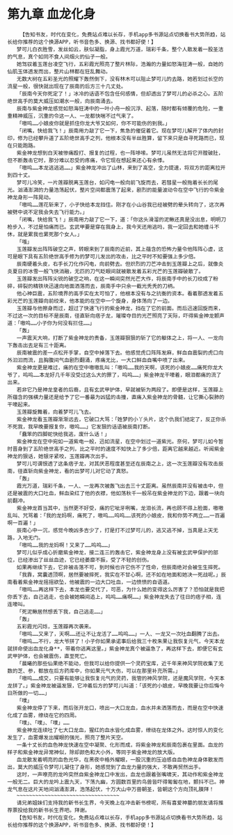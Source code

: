 # 第九章 血龙化身
        【告知书友，时代在变化，免费站点难以长存，手机app多书源站点切换看书大势所趋，站长给你推荐的这个换源APP，听书音色多、换源、找书都好使！】
       梦可儿白衣胜雪，发丝如云，肤似凝脂，身上霞光万道，瑞彩千条，整个人散发着一股圣洁的气息，真个如同不食人间烟火的仙子一般。
       她驾驭着玉莲台凌空飞行，五彩霞光照亮了整片林际，浩瀚的力量如怒海狂涛一般，自她的仙肌玉体透发而出，整片山林都在狂乱舞动。
       无数大树在五彩圣光的照耀下轰然倒下，没有林木可以阻止梦可儿的去路，她若划过长空的流星一般，很快就出现在了辰南的后方三十几丈处。
       「辰南今天你死定了！」冰冷的话语不包含任何感情，但却透出了梦可儿的必杀之心。五阶绝世高手的莫大威压如潮水一般，向辰南涌去。
       辰南与紫金神龙感觉如怒海狂涛中的一叶小舟一般沉浮、起落，随时都有倾覆的危险，一重重精神威压，沉重的令这一人、一龙都快喘不过气来了。
       「嗷呜……小娘皮你就是抓住你龙大爷又如何，你不可能伤的到我。」
       「闭嘴，快给我飞！」辰南用力敲了它一下，焦急的催促着它。现在梦可儿解开了体内的封印，修为已经攀升道了五阶绝世高手之列，他根本没有半丝胜算，留下来只是自寻死路而已，现在只能跑路。
       紫金神龙想到白天被惨痛殴打、报复的过程，也一阵哆嗦。梦可儿虽然无法将它开膛破肚，但不断轰击它时，那分难以忍受的疼痛，令它现在想起来还心有余悸。
       「嗷呜……本龙逃逃逃……」紫金神龙冲出了山林，来到了高空，全力提速，将双方的距离拉开到四十丈。
       梦可儿冷笑，一片莲瓣脱离玉莲台，如闪电一般向前飞旋而去，若彗星一般拖着长长的尾光。汹涌澎湃的力量浩荡起伏，整片空间都震荡了起来，剧烈的能量波动令在空中飞行的令紫金神龙身形一阵晃动。
       「嗷呜……莲花斩来了，小子快给本龙挡住。刚才在小山谷我已经被劈的晕头转向了，这次再被劈中说不定我会失去飞行能力。」
       「闭嘴，快给我飞！」辰南用力敲了它一下，道：「你这头滑溜的泥鳅还真是没出息，明明刀枪步入，不过是怕痛而已。玄武甲要是穿在我身上，我今天还用逃吗，我一定回去和她缠斗不休，就是累我也累死那个女人。」
       「嗤」
       玉莲瓣发出阵阵破空之声，转眼来到了辰南的近前，其上蕴含的恐怖力量令他阵阵心虚，这可是眼下具有五阶绝世高手修为的梦可儿发出的攻击，比之平时不知要强上多少倍。
       辰南硬着头皮，右手长刀化作闪电，向前劈去。但炽烈的刀芒冲击到玉莲瓣上之后，就像炎炎夏日的冰雪一般飞快消融，无匹的刀气眨眼间就被散发着五彩光芒的玉莲瓣破散了。
       玉莲瓣发出阵阵尖锐的破空之响，在这一瞬间突然光芒大作，将辰南手中的长刀绞成了粉碎，碎裂的精铁块迅速向地面洒落而去，辰南手中只余一截光秃秃的刀柄。
       他心神巨震，五阶境界的高手实在太可怕了，他根本没有与之抗衡的资本。看着那透发着五彩光芒的玉莲瓣向前绞来，他本能的在空中一个旋身，身体荡向了一边。
       玉莲瓣与他擦身而过，超过了快速飞行的紫金神龙，挡在了它的前面。而后迅速回旋而来，不过这一次的目标不是辰南，径直斩向痞子龙，璀璨夺目的光芒照亮了天际，吓得紫金神龙颤声道：「嗷呜……小子你为何没有拦住……」
       「轰」
       一声震天大响，打断了紫金神龙的责备，玉莲瓣狠狠的斩了它的躯体之上，将一人、一龙向下轰击出去足有三十距离。
       辰南被震的差一点松开手掌，自空中掉落下去。他感觉虎口阵阵发麻，鲜血自震裂的虎口向外汩汩而流，且胸腹间气血剧烈翻涌，疼痛无比，一大口鲜血自嘴中喷了出来。
       紫金神龙更是难过，痛的在空中嗷嗷乱叫：「嗷呜……我的天啊，该死的小娘皮……痛死你龙大爷了，呜呜……本龙好几千年没受过这么大的罪了，呜呜……」紫金神龙干嚎着，眼泪都痛的流了出来。
       若非它乃是神龙皇者的后裔，且有玄武甲护体，早就被斩为两段了。即便是这样，玉莲瓣上所蕴含的强横力量还是给予了它一番最为凶猛的击撞，直痛入紫金神龙的骨髓，让它撕心裂肺的干嚎起来。
       玉莲瓣旋舞着，向着梦可儿飞去。
       紫金神龙看玉莲瓣渐渐远去，它破口大骂：「姓梦的小丫头片，这个仇我们结定了，反正你杀不死我，我早晚要报复你，嗷呜……」它发狠的话语被辰南打断。
       「蠢笨的四脚蛇快给我逃，废什么话！」
       紫金神龙在空中宛如一道紫电一般，迅如流星，在空中划过一道紫光。奈何，梦可儿如今暂时晋身到了五阶绝世高手之列，比之平时的速度不知快上了多少倍，距离它越来越近。听闻紫金神龙的狠话，她银牙紧咬，玉莲瓣再次出手。
       梦可儿可谓恨透了这条痞子龙，对其厌恶程度甚至还在辰南之上，这一次玉莲瓣没有攻击辰南，径直斩向紫金神龙，看的出梦可儿对它动了真怒。
       「轰」
       霞光万道，瑞彩千条，一人、一龙再次被轰飞出去三十丈距离。虽然辰南并没有被击中，但还是被震的大口吐血，鲜血染红了他的衣襟，他如荡秋千一般吊在紫金神龙的下边，跟着一块向前翻冲。
       紫金神龙首当其中，当然更不好受，痛的它呲牙咧嘴，龙泪长流，再也顾不得上脸面，嗷嗷乱叫、咒骂着：「我的龙妈啊，痛死了，嗷呜……呜呜……该死的小娘皮，我和你势不两立……一百遍啊一百遍！」
       辰南心中一沉，感觉今晚凶多吉少了，打是打不过梦可儿的，逃又逃不掉，当真是上天无路，入地无门。
       「嗷呜……我的龙妈啊！又来了……呜呜……」
       梦可儿似乎成心折磨紫金神龙，接二连三的轰击它，紫金神龙身上没有被玄武甲保护的部位，已经渗出了丝丝血迹，它已经萎靡不振，受了不轻的创伤。
       如果再继续下去，它非被击落不可，到时候也许它伤不了性命，但辰南绝对会被生生摔死。
       「我靠，窝囊透顶啊，居然要被摔死，我实在不甘心啊，还不如在地面和她决一死战呢。」辰南看着紫金神龙摇摇欲坠，他被震的一边大口吐血，一边愤愤的自语道。
       「嗷呜……再这样下去，本龙也要交代了，可恶，为什么她的变得这么厉害了？恐怕就是我把你丢下去，自己逃走，也会被她瞬间追上，呜呜……痛啊……」紫金神龙失去了往日的痞子相，连连嚎叫。
       「死泥鳅居然想丢下我，自己逃走……」
       「轰」
       五彩霞光闪烁，玉莲瓣再次袭来。
       「嗷呜……又来了，天啊……还让不让龙活了……呜呜……」一人、一龙又一次吐血翻腾了出去。
       「嗷呜……不行，龙大爷拼了！小子你如果承诺事后给我三十枚朱果让我恢复元气，今天本龙就拼命使出血龙化身**，带着你逃离这里。」紫金神龙真个被逼急了，再这样下去，即便它有玄武甲护体，也会被震伤，直至死亡。
       「晨曦的那些仙果绝不能动，但我可以给你提供一个灵药宝库，近千年来神风学院收集了无数的芝、参，都放在后方药库中，你如果元气大伤，可以在那里补充所需。」
       「嗷呜……成交，只要有能够让我恢复元气的灵药，我管的神风学院，还是魔风学院，今天本龙拼了。」紫金神龙被逼发狠，它冲着后方的梦可儿叫道：「该死的小娘皮，早晚我要让你后悔今日所做的一切……」
       「噗」
       紫金神龙停了下来，而后张开龙口，喷出一大口龙血，血水并未洒落而去，而是在空中快速化成了血雾，缭绕在它的四周。
       「噗」、「噗」、「噗」……
       紫金神龙连续吐了七大口龙血，猩红的血水皆化成血雾，缭绕在龙体之外。这时惊人的变化发生了，血雾爆发出耀眼的强光，照亮了整片天空。
       一条十丈长的血色神龙快速在空中凝聚、化形而成，将紫金神龙和辰南包裹在里面。血龙的样子和紫金神龙异常神似，除却颜色和大小外，等同于紫金神龙的放大版。
       血龙散发着明亮的血色光华，在黑夜中格外耀眼，一股沉重的压迫感自血色神龙身体散发而出，莫大的威压令梦可儿凝住了身形，她感觉到了血龙力量的强大，不敢再贸然出手。
       这时，一声嘹亮的龙吟突然自紫金神龙口中发出，血龙也跟着张嘴啸天，其动作和紫金神龙一般无二。巨大的龙吟上震九天，下荡九幽，方圆数百里的鸟兽皆吓得匍匐在地，颤抖不已。神龙气息在这片天地间汹涌澎湃，浩荡起伏，十万大山中万兽朝圣，皆朝这个方向顶礼膜拜！
       ~~~~~~~~~~~~~~~~~~~~~~~~~~~~~~~~~
       请兄弟姐妹们支持我的新书长生界，今天晚上在冲击新书榜呢，所有喜爱神墓的朋友请将推荐票投给我的新书长生界吧。拜谢。
       【告知书友，时代在变化，免费站点难以长存，手机app多书源站点切换看书大势所趋，站长给你推荐的这个换源APP，听书音色多、换源、找书都好使！】